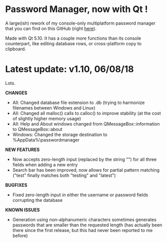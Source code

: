 # Password Manager, now with Qt !

A large(ish) rework of my console-only multiplatform password manager that you can find on this GitHub (right [here](https://github.com/bad64/pwdmanager)).

Made with Qt 5.10. It has a couple more functions than its console counterpart, like editing database rows, or cross-platform copy to clipboard.

# Latest update: v1.10, 06/08/18

Lots.

**CHANGES**

- All: Changed database file extension to .db (trying to harmonize filenames between Windows and Linux)
- All: Changed all malloc() calls to calloc() to improve stability (at the cost of slightly higher memory usage)
- All: Help and About windows changed from QMessageBox::information to QMessageBox::about
- Windows: Changed the storage destination to %AppData%\passwordmanager

**NEW FEATURES**

- Now accepts zero-length input (replaced by the string "<none>") for all three fields when adding a new entry
- Search bar has been improved, now allows for partial pattern matching ("test" finally matches both "testing" and "latest")

**BUGFIXES**

- Fixed zero-length input in either the username or password fields corrupting the database

**KNOWN ISSUES**

- Generation using non-alphanumeric characters sometimes generates passwords that are smaller than the requested length (has actually been there since the first release, but this had never been reported to me before)